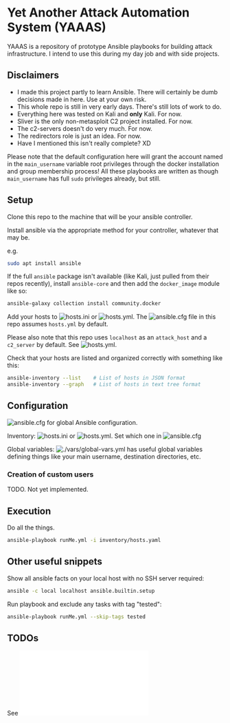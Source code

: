 # Yet Another Attack Automation System (YAAAS)

YAAAS is a repository of prototype Ansible playbooks for building attack infrastructure. I intend to use this during my day job and with side projects.

## Disclaimers

- I made this project partly to learn Ansible. There will certainly be dumb decisions made in here. Use at your own risk.
- This whole repo is still in very early days. There's still lots of work to do.
- Everything here was tested on Kali and **only** Kali. For now.
- Sliver is the only non-metasploit C2 project installed. For now.
- The c2-servers doesn't do very much. For now.
- The redirectors role is just an idea. For now.
- Have I mentioned this isn't really complete? XD

Please note that the default configuration here will grant the account named in the `main_username` variable root privileges through the docker installation and group membership process! All these playbooks are written as though `main_username` has full `sudo` privileges already, but still.

## Setup

Clone this repo to the machine that will be your ansible controller.

Install ansible via the appropriate method for your controller, whatever that may be.

e.g.

```bash
sudo apt install ansible
```

If the full `ansible` package isn't available (like Kali, just pulled from their repos recently), install `ansible-core` and then add the `docker_image` module like so:

```bash
ansible-galaxy collection install community.docker
```

Add your hosts to ![hosts.ini](./hosts.ini) or ![hosts.yml](./hosts.yml). The ![ansible.cfg](./ansible.cfg) file in this repo assumes `hosts.yml` by default.

Please also note that this repo uses `localhost` as an `attack_host` and a `c2_server` by default. See ![hosts.yml](./hosts.yml).

Check that your hosts are listed and organized correctly with something like this:

```bash
ansible-inventory --list    # List of hosts in JSON format
ansible-inventory --graph   # List of hosts in text tree format
```

## Configuration

![ansible.cfg](./ansible.cfg) for global Ansible configuration.

Inventory: ![hosts.ini](./hosts.ini) or ![hosts.yml](./hosts.yml). Set which one in ![ansible.cfg](./ansible.cfg) 

Global variables: ![./vars/global-vars.yml](./vars/global-vars.yml) has useful global variables defining things like your main username, destination directories, etc.

### Creation of custom users

TODO. Not yet implemented.

## Execution

Do all the things.

```bash
ansible-playbook runMe.yml -i inventory/hosts.yaml
```

## Other useful snippets

Show all ansible facts on your local host with no SSH server required:

```bash
ansible -c local localhost ansible.builtin.setup
```

Run playbook and exclude any tasks with tag "tested":

```bash
ansible-playbook runMe.yml --skip-tags tested
```

## TODOs

See ![./TODO.md](./TODO.md)
